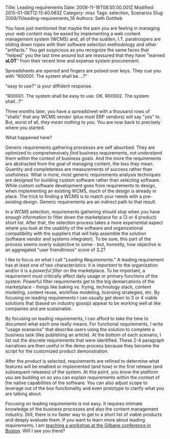 Title: Leading requirements
Date: 2008-11-18T08:55:00.001Z
Modified: 2015-01-06T12:15:40.083Z
Category: misc
Tags: selection, Scenarios
Slug: 2008/11/leading-requirements_18
Authors: Seth Gottlieb

You have just mentioned that maybe the pain you are feeling in managing your web content may be eased by implementing a web content management system (WCMS) and, all of the sudden, I.T. paratroopers are sliding down ropes with their software selection methodology and other "artifacts."  You get suspicious as you recognize the same faces that "helped" you the last time around but are reassured that they have "learned __aLOT__" from their recent time and expense system procurement.  
  
Spreadsheets are opened and fingers are poised over keys.  They cue you with "R00001. The system shall be....?"  
  
"easy to use?" is your diffident response.  
  
"R00001.  The system shall be easy to use.  OK.  R00002. The system shall...?"  
  
Three months later, you have a spreadsheet with a thousand rows of "shalls" that any WCMS vendor (plus most ERP vendors) will say "yes" to.  But, worst of all, _they mean nothing to you_.  You are now back to precisely where you started.  
  
What happened here?  
  
Generic requirements gathering processes are self absorbed.  They are optimized to comprehensively _find_ business requirements, not _understand_ them within the context of business goals.  And the more the requirements are abstracted from the goal of managing content, the less they mean.  Quantity and completeness are measurements of success rather than usefulness.  What is more, most generic requirements analysis techniques are designed for building custom software rather than selecting software.  While custom software development goes from requirements to design, when implementing an existing WCMS, much of the design is already in place.  The trick to finding a WCMS is to match your needs with a pre-existing design.  Generic requirements are an indirect path to that result.  
  
In a WCMS selection, requirements gathering should stop when you have enough information to filter down the marketplace for a (3 or 4 product) short list.  After that, the selection process takes a more experiential aspect where you look at the usability of the software and organizational compatibility with the suppliers that will help assemble the solution (software vendor and systems integrator).  To be sure, this part of the process seems overly subjective to some - but, honestly, how objective is an aggregated "user friendliness" score of 3.2?  
  
I like to focus on what I call "_Leading Requirements_."  A leading requirement has at least one of two characteristics: it is _important_ to the organization and/or it is a _powerful filter_ on the marketplace.  To be important, a requirement must critically affect daily usage or primary functions of the system.  Powerful filter requirements get to the big demarcations of the marketplace - things like baking vs. frying, technology stack, content modeling, content reuse, workflow modeling, licensing strategies, etc.  By focusing on leading requirements I can usually get down to 3 or 4 viable solutions that (based on industry gossip) appear to be working well at like companies and are sustainable.  
  
By focusing on leading requirements, I can afford to take the time to document what each one really means.  For functional requirements, I write "usage scenarios" that describe users using the solution to complete a business task (like publishing an article).  At the bottom of each scenario, I list out the discrete requirements that were identified.  These 2-4 paragraph narratives are then useful in the demo process because they become the script for the customized product demonstration.  
  
After the product is selected, requirements are refined to determine what features will be enabled or implemented (and how) in the first release (and subsequent releases) of the system.  At this point, you know the platform you are building on so you can explain requirements within the context of the native capabilities of the software.  You can also adjust scope to leverage out of the box functionality and even prototype to clarify what you are talking about.  
  
Focusing on leading requirements is not easy.  It requires intimate knowledge of the business processes and also the content management industry.  Still, there is no faster way to get to a short list of viable products and deeply evaluate them.  If you want to learn more about leading requirements, I am [teaching a workshop at the Gilbane conference in Boston](http://gilbaneboston.com/pre-conference_workshops.html#workshop-a).  Will I see you there?
